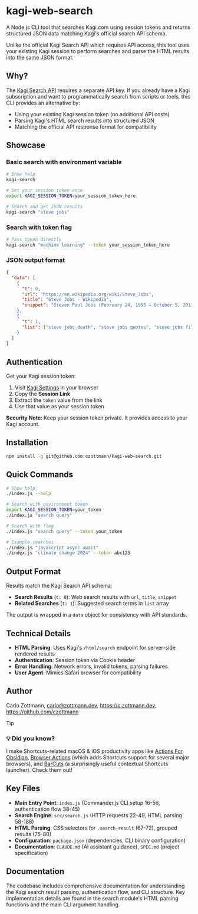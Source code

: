 # kagi-web-search

A Node.js CLI tool that searches Kagi.com using session tokens and returns structured JSON data matching Kagi's official search API schema.

Unlike the official Kagi Search API which requires API access, this tool uses your existing Kagi session to perform searches and parse the HTML results into the same JSON format.

## Why?

The [Kagi Search API](https://kagi.com/api) requires a separate API key. If you already have a Kagi subscription and want to programmatically search from scripts or tools, this CLI provides an alternative by:

- Using your existing Kagi session token (no additional API costs)
- Parsing Kagi's HTML search results into structured JSON
- Matching the official API response format for compatibility

## Showcase

### Basic search with environment variable

```bash
# Show help
kagi-search

# Set your session token once
export KAGI_SESSION_TOKEN=your_session_token_here

# Search and get JSON results
kagi-search "steve jobs"
```

### Search with token flag

```bash
# Pass token directly
kagi-search "machine learning" --token your_session_token_here
```

### JSON output format

```json
{
  "data": [
    {
      "t": 0,
      "url": "https://en.wikipedia.org/wiki/Steve_Jobs",
      "title": "Steve Jobs - Wikipedia",
      "snippet": "Steven Paul Jobs (February 24, 1955 – October 5, 2011) was an American businessman..."
    },
    {
      "t": 1,
      "list": ["steve jobs death", "steve jobs quotes", "steve jobs film"]
    }
  ]
}
```

## Authentication

Get your Kagi session token:

1. Visit [Kagi Settings](https://kagi.com/settings/user_details) in your browser
2. Copy the **Session Link**
3. Extract the `token` value from the link
4. Use that value as your session token

**Security Note**: Keep your session token private. It provides access to your Kagi account.

## Installation

```bash
npm install -g git@github.com:czottmann/kagi-web-search.git
```


## Quick Commands

```bash
# Show help
./index.js --help

# Search with environment token
export KAGI_SESSION_TOKEN=your_token
./index.js "search query"

# Search with flag
./index.js "search query" --token your_token

# Example searches
./index.js "javascript async await"
./index.js "climate change 2024" --token abc123
```

## Output Format

Results match the Kagi Search API schema:

- **Search Results** (`t: 0`): Web search results with `url`, `title`, `snippet`
- **Related Searches** (`t: 1`): Suggested search terms in `list` array

The output is wrapped in a `data` object for consistency with API standards.

## Technical Details

- **HTML Parsing**: Uses Kagi's `/html/search` endpoint for server-side rendered results
- **Authentication**: Session token via Cookie header
- **Error Handling**: Network errors, invalid tokens, parsing failures
- **User Agent**: Mimics Safari browser for compatibility

## Author

Carlo Zottmann, <carlo@zottmann.dev>, https://c.zottmann.dev, https://github.com/czottmann

> [!TIP]
> ### 💡 Did you know?
>
> I make Shortcuts-related macOS & iOS productivity apps like [Actions For Obsidian](https://actions.work/actions-for-obsidian), [Browser Actions](https://actions.work/browser-actions) (which adds Shortcuts support for several major browsers), and [BarCuts](https://actions.work/barcuts) (a surprisingly useful contextual Shortcuts launcher). Check them out!

## Key Files

- **Main Entry Point**: `index.js` (Commander.js CLI setup 16-56, authentication flow 38-45)
- **Search Engine**: `src/search.js` (HTTP requests 22-49, HTML parsing 58-188)
- **HTML Parsing**: CSS selectors for `.search-result` (67-72), grouped results (75-80)
- **Configuration**: `package.json` (dependencies, CLI binary configuration)
- **Documentation**: `CLAUDE.md` (AI assistant guidance), `SPEC.md` (project specification)

## Documentation

The codebase includes comprehensive documentation for understanding the Kagi search result parsing, authentication flow, and CLI structure. Key implementation details are found in the search module's HTML parsing functions and the main CLI argument handling.
